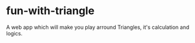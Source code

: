 # fun-with-triangle
A web app which will make you play arround Triangles, it's calculation and logics. 
